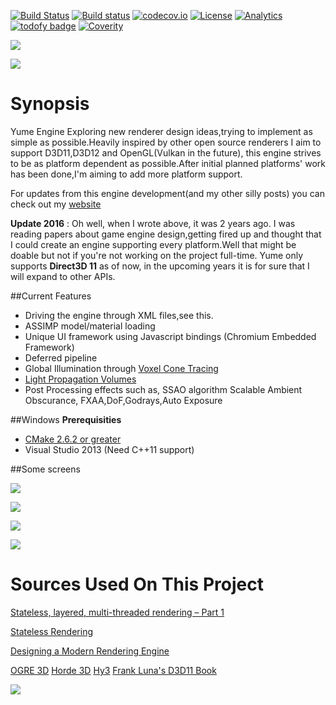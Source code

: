 [![Build Status](https://travis-ci.org/arkenthera/YumeEngine.svg?branch=master)](https://travis-ci.org/arkenthera/YumeEngine)
[![Build status](https://ci.appveyor.com/api/projects/status/w0lrpofmuuycgjso?svg=true)](https://ci.appveyor.com/project/arkenthera/yumeengine)
[![codecov.io](https://codecov.io/github/arkenthera/YumeEngine/coverage.svg?branch=master)](https://codecov.io/github/arkenthera/YumeEngine?branch=master)
[![License](https://img.shields.io/badge/license-MIT-green.svg)](LICENSE)
[![Analytics](https://ga-beacon.appspot.com/UA-74178547-1/welcome-page)](https://github.com/arkenthera/YumeEngine)
[![todofy badge](https://todofy.org/b/arkenthera/YumeEngine/master)](https://todofy.org/r/arkenthera/YumeEngine/master)
[![Coverity](https://scan.coverity.com/projects/8038/badge.svg)](https://scan.coverity.com/projects/arkenthera-yumeengine)

![](http://i.imgur.com/xG2na2E.jpg)

![](http://i.imgur.com/5SyAHWa.jpg)



# Synopsis
Yume Engine
Exploring new renderer design ideas,trying to implement as simple as possible.Heavily inspired by other open source renderers I aim to support D3D11,D3D12 and OpenGL(Vulkan in the future), this engine strives to be as platform dependent as possible.After initial planned platforms' work has been done,I'm aiming to add more platform support.

For updates from this engine development(and my other silly posts) you can check out my <a href="http://arkenthera.github.io">website</a>

**Update 2016** : Oh well, when I wrote above, it was 2 years ago. I was reading papers about game engine design,getting fired up and thought that I could create an engine supporting every platform.Well that might be doable but not if you're not working on the project full-time. Yume only supports **Direct3D 11** as of now, in the upcoming years it is for sure that I will expand to other APIs.

##Current Features

- Driving the engine through XML files,see this.
- ASSIMP model/material loading
- Unique UI framework using Javascript bindings (Chromium Embedded Framework)
- Deferred pipeline
- Global Illumination through [Voxel Cone Tracing](http://research.nvidia.com/sites/default/files/publications/GIVoxels-pg2011-authors.pdf)
- [Light Propagation Volumes](http://cg.ibds.kit.edu/publications/p2010/CLPVFRII_Kaplanyan_2010/CLPVFRII_Kaplanyan_2010.pdf)
- Post Processing effects such as, SSAO algorithm Scalable Ambient Obscurance, FXAA,DoF,Godrays,Auto Exposure

##Windows
<b>Prerequisities</b>

- <a href="http://www.cmake.org/">CMake 2.6.2 or greater</a>
- Visual Studio 2013 (Need C++11 support)


##Some screens

![](http://i.imgur.com/WRKOVRd.jpg)

![](http://i.imgur.com/elObCXQ.jpg)

![](http://i.imgur.com/PKNJs6M.jpg)

![](http://i.imgur.com/00caEIY.png)

# **Sources Used On This Project**

[Stateless, layered, multi-threaded rendering – Part 1](http://blog.molecular-matters.com/2014/11/06/stateless-layered-multi-threaded-rendering-part-1/ "Stateless, layered, multi-threaded rendering – Part 1")

[Stateless Rendering](http://jendrikillner.bitbucket.org/blog/blog/stateless_rendering/ "Stateless Rendering")

[Designing a Modern Rendering Engine](https://www.cg.tuwien.ac.at/research/publications/2007/bauchinger-2007-mre/bauchinger-2007-mre-Thesis.pdf "Designing a Modern Rendering Engine")

[OGRE 3D](http://www.ogre3d.org/)
[Horde 3D](http://www.horde3d.org/)
[Hy3](https://hieroglyph3.codeplex.com/)
[Frank Luna's D3D11 Book](http://www.amazon.com/Introduction-3D-Game-Programming-DirectX/dp/1936420228)

<img src = "http://i.imgur.com/mPVCTYw.png" />
